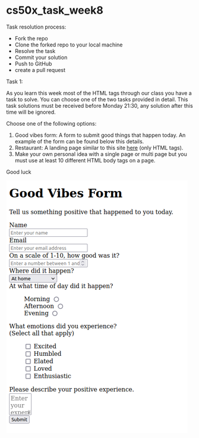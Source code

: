 # cs50x_task_week8

Task resolution process:

- Fork the repo
- Clone the forked repo to your local machine
- Resolve the task
- Commit your solution
- Push to GitHub
- create a pull request

Task 1:

As you learn this week most of the HTML tags through our class you have a task to solve. 
You can choose one of the two tasks provided in detail.
This task solutions must be received before Monday 21:30, any solution after this time will be ignored.

Choose one of the following options:
1. Good vibes form: A form to submit good things that happen today. An example of the form can be found below this details.
2. Restaurant: A landing page similar to this site [here](https://jolly-kalam-23776e.netlify.app/restaurantwebsite/) (only HTML tags).
3. Make your own personal idea with a single page or multi page but you must use at least 10 different HTML body tags on a page. 

Good luck

![good vibes form](./good_vibes_form.png)
